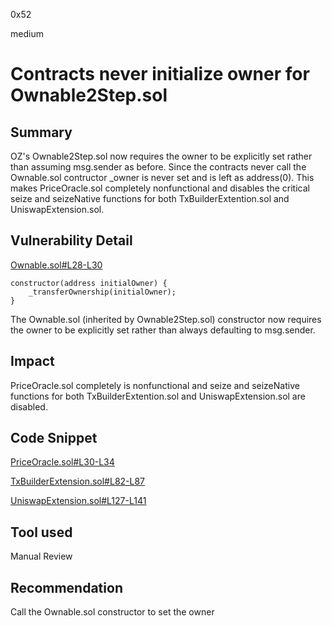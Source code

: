 0x52

medium

# Contracts never initialize owner for Ownable2Step.sol

## Summary

OZ's Ownable2Step.sol now requires the owner to be explicitly set rather than assuming msg.sender as before. Since the contracts never call the Ownable.sol contructor _owner is never set and is left as address(0). This makes PriceOracle.sol completely nonfunctional and disables the critical seize and seizeNative functions for both TxBuilderExtention.sol and UniswapExtension.sol.

## Vulnerability Detail

[Ownable.sol#L28-L30](https://github.com/OpenZeppelin/openzeppelin-contracts/blob/cc0426317052b1850b686f2fbbcf481520399735/contracts/access/Ownable.sol#L28-L30)

    constructor(address initialOwner) {
        _transferOwnership(initialOwner);
    }

The Ownable.sol (inherited by Ownable2Step.sol) constructor now requires the owner to be explicitly set rather than always defaulting to msg.sender.

## Impact

PriceOracle.sol completely is nonfunctional and seize and seizeNative functions for both TxBuilderExtention.sol and UniswapExtension.sol are disabled.

## Code Snippet

[PriceOracle.sol#L30-L34](https://github.com/sherlock-audit/2023-05-ironbank/blob/main/ib-v2/src/protocol/oracle/PriceOracle.sol#L30-L34)

[TxBuilderExtension.sol#L82-L87](https://github.com/sherlock-audit/2023-05-ironbank/blob/main/ib-v2/src/extensions/TxBuilderExtension.sol#L82-L87)

[UniswapExtension.sol#L127-L141](https://github.com/sherlock-audit/2023-05-ironbank/blob/main/ib-v2/src/extensions/UniswapExtension.sol#L127-L141)

## Tool used

Manual Review

## Recommendation

Call the Ownable.sol constructor to set the owner 